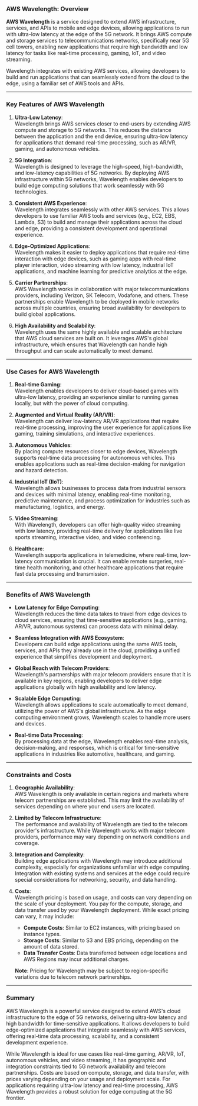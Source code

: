 ### AWS Wavelength: Overview

**AWS Wavelength** is a service designed to extend AWS infrastructure, services, and APIs to mobile and edge devices, allowing applications to run with ultra-low latency at the edge of the 5G network. It brings AWS compute and storage services to telecommunications networks, specifically near 5G cell towers, enabling new applications that require high bandwidth and low latency for tasks like real-time processing, gaming, IoT, and video streaming.

Wavelength integrates with existing AWS services, allowing developers to build and run applications that can seamlessly extend from the cloud to the edge, using a familiar set of AWS tools and APIs.

---

### **Key Features of AWS Wavelength**

1. **Ultra-Low Latency**:  
   Wavelength brings AWS services closer to end-users by extending AWS compute and storage to 5G networks. This reduces the distance between the application and the end device, ensuring ultra-low latency for applications that demand real-time processing, such as AR/VR, gaming, and autonomous vehicles.

2. **5G Integration**:  
   Wavelength is designed to leverage the high-speed, high-bandwidth, and low-latency capabilities of 5G networks. By deploying AWS infrastructure within 5G networks, Wavelength enables developers to build edge computing solutions that work seamlessly with 5G technologies.

3. **Consistent AWS Experience**:  
   Wavelength integrates seamlessly with other AWS services. This allows developers to use familiar AWS tools and services (e.g., EC2, EBS, Lambda, S3) to build and manage their applications across the cloud and edge, providing a consistent development and operational experience.

4. **Edge-Optimized Applications**:  
   Wavelength makes it easier to deploy applications that require real-time interaction with edge devices, such as gaming apps with real-time player interaction, video streaming with low latency, industrial IoT applications, and machine learning for predictive analytics at the edge.

5. **Carrier Partnerships**:  
   AWS Wavelength works in collaboration with major telecommunications providers, including Verizon, SK Telecom, Vodafone, and others. These partnerships enable Wavelength to be deployed in mobile networks across multiple countries, ensuring broad availability for developers to build global applications.

6. **High Availability and Scalability**:  
   Wavelength uses the same highly available and scalable architecture that AWS cloud services are built on. It leverages AWS's global infrastructure, which ensures that Wavelength can handle high throughput and can scale automatically to meet demand.

---

### **Use Cases for AWS Wavelength**

1. **Real-time Gaming**:  
   Wavelength enables developers to deliver cloud-based games with ultra-low latency, providing an experience similar to running games locally, but with the power of cloud computing.

2. **Augmented and Virtual Reality (AR/VR)**:  
   Wavelength can deliver low-latency AR/VR applications that require real-time processing, improving the user experience for applications like gaming, training simulations, and interactive experiences.

3. **Autonomous Vehicles**:  
   By placing compute resources closer to edge devices, Wavelength supports real-time data processing for autonomous vehicles. This enables applications such as real-time decision-making for navigation and hazard detection.

4. **Industrial IoT (IIoT)**:  
   Wavelength allows businesses to process data from industrial sensors and devices with minimal latency, enabling real-time monitoring, predictive maintenance, and process optimization for industries such as manufacturing, logistics, and energy.

5. **Video Streaming**:  
   With Wavelength, developers can offer high-quality video streaming with low latency, providing real-time delivery for applications like live sports streaming, interactive video, and video conferencing.

6. **Healthcare**:  
   Wavelength supports applications in telemedicine, where real-time, low-latency communication is crucial. It can enable remote surgeries, real-time health monitoring, and other healthcare applications that require fast data processing and transmission.

---

### **Benefits of AWS Wavelength**

- **Low Latency for Edge Computing**:  
  Wavelength reduces the time data takes to travel from edge devices to cloud services, ensuring that time-sensitive applications (e.g., gaming, AR/VR, autonomous systems) can process data with minimal delay.

- **Seamless Integration with AWS Ecosystem**:  
  Developers can build edge applications using the same AWS tools, services, and APIs they already use in the cloud, providing a unified experience that simplifies development and deployment.

- **Global Reach with Telecom Providers**:  
  Wavelength's partnerships with major telecom providers ensure that it is available in key regions, enabling developers to deliver edge applications globally with high availability and low latency.

- **Scalable Edge Computing**:  
  Wavelength allows applications to scale automatically to meet demand, utilizing the power of AWS's global infrastructure. As the edge computing environment grows, Wavelength scales to handle more users and devices.

- **Real-time Data Processing**:  
  By processing data at the edge, Wavelength enables real-time analysis, decision-making, and responses, which is critical for time-sensitive applications in industries like automotive, healthcare, and gaming.

---

### **Constraints and Costs**

1. **Geographic Availability**:  
   AWS Wavelength is only available in certain regions and markets where telecom partnerships are established. This may limit the availability of services depending on where your end users are located.

2. **Limited by Telecom Infrastructure**:  
   The performance and availability of Wavelength are tied to the telecom provider's infrastructure. While Wavelength works with major telecom providers, performance may vary depending on network conditions and coverage.

3. **Integration and Complexity**:  
   Building edge applications with Wavelength may introduce additional complexity, especially for organizations unfamiliar with edge computing. Integration with existing systems and services at the edge could require special considerations for networking, security, and data handling.

4. **Costs**:  
   Wavelength pricing is based on usage, and costs can vary depending on the scale of your deployment. You pay for the compute, storage, and data transfer used by your Wavelength deployment. While exact pricing can vary, it may include:
    - **Compute Costs**: Similar to EC2 instances, with pricing based on instance types.
    - **Storage Costs**: Similar to S3 and EBS pricing, depending on the amount of data stored.
    - **Data Transfer Costs**: Data transferred between edge locations and AWS Regions may incur additional charges.

   **Note**: Pricing for Wavelength may be subject to region-specific variations due to telecom network partnerships.

---

### **Summary**

AWS Wavelength is a powerful service designed to extend AWS's cloud infrastructure to the edge of 5G networks, delivering ultra-low latency and high bandwidth for time-sensitive applications. It allows developers to build edge-optimized applications that integrate seamlessly with AWS services, offering real-time data processing, scalability, and a consistent development experience.

While Wavelength is ideal for use cases like real-time gaming, AR/VR, IoT, autonomous vehicles, and video streaming, it has geographic and integration constraints tied to 5G network availability and telecom partnerships. Costs are based on compute, storage, and data transfer, with prices varying depending on your usage and deployment scale. For applications requiring ultra-low latency and real-time processing, AWS Wavelength provides a robust solution for edge computing at the 5G frontier.
